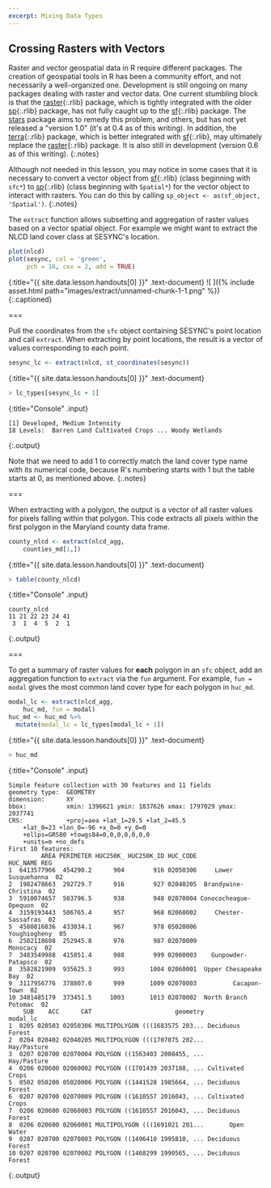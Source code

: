 ```yaml
---
excerpt: Mixing Data Types
---
```


## Crossing Rasters with Vectors

Raster and vector geospatial data in R require different packages. 
The creation of geospatial tools in R has been a community effort, and not
necessarily a well-organized one. Development is still ongoing on many packages
dealing with raster and vector data.
One current stumbling block is that the [raster](){:.rlib} package, which is tightly 
integrated with the older [sp](){:.rlib} package, has not fully caught up to the [sf](){:.rlib} package. 
The [stars](https://r-spatial.github.io/stars/) package aims to remedy this problem,
and others, but has not yet released a "version 1.0" (it's at 0.4 as of this
writing). In addition, the [terra](){:.rlib} package, which is better integrated with
[sf](){:.rlib}, may ultimately replace the [raster](){:.rlib} package. It is also still in
development (version 0.6 as of this writing).
{:.notes}

Although not needed in this lesson, you may notice in some cases that it is necessary to
convert a vector object from [sf](){:.rlib} (class beginning with `sfc*`) to [sp](){:.rlib}
(class beginning with `Spatial*`) for the vector object to interact with rasters.
You can do this by calling `sp_object <- as(sf_object, 'Spatial')`.
{:.notes}

The `extract` function allows subsetting and aggregation of raster values based
on a vector spatial object. For example we might want to extract the NLCD land cover 
class at SESYNC's location.



~~~r
plot(nlcd)
plot(sesync, col = 'green',
     pch = 16, cex = 2, add = TRUE)
~~~
{:title="{{ site.data.lesson.handouts[0] }}" .text-document}
![ ]({% include asset.html path="images/extract/unnamed-chunk-1-1.png" %})
{:.captioned}

===

Pull the coordinates from the `sfc` object containing SESYNC's point location and call `extract`.
When extracting by point locations, the result is a vector of values corresponding to each point. 



~~~r
sesync_lc <- extract(nlcd, st_coordinates(sesync))
~~~
{:title="{{ site.data.lesson.handouts[0] }}" .text-document}




~~~r
> lc_types[sesync_lc + 1]
~~~
{:title="Console" .input}


~~~
[1] Developed, Medium Intensity
18 Levels:  Barren Land Cultivated Crops ... Woody Wetlands
~~~
{:.output}


Note that we need to add 1 to correctly match the land cover type name with its numerical
code, because R's numbering starts with 1 but the table starts at 0, as mentioned above.
{:.notes}

===

When extracting with a polygon, the output is a vector of all raster values for
pixels falling within that polygon. This code extracts all pixels within the first
polygon in the Maryland county data frame.



~~~r
county_nlcd <- extract(nlcd_agg,
    counties_md[1,])
~~~
{:title="{{ site.data.lesson.handouts[0] }}" .text-document}




~~~r
> table(county_nlcd)
~~~
{:title="Console" .input}


~~~
county_nlcd
11 21 22 23 24 41 
 3  1  4  5  2  1 
~~~
{:.output}


===

To get a summary of raster values for **each** polygon in an `sfc`
object, add an aggregation function to `extract` via the `fun` argument. For
example, `fun = modal` gives the most common land cover type for each polygon in
`huc_md`.



~~~r
modal_lc <- extract(nlcd_agg,
    huc_md, fun = modal)
huc_md <- huc_md %>%
  mutate(modal_lc = lc_types[modal_lc + 1])
~~~
{:title="{{ site.data.lesson.handouts[0] }}" .text-document}




~~~r
> huc_md
~~~
{:title="Console" .input}


~~~
Simple feature collection with 30 features and 11 fields
geometry type:  GEOMETRY
dimension:      XY
bbox:           xmin: 1396621 ymin: 1837626 xmax: 1797029 ymax: 2037741
CRS:            +proj=aea +lat_1=29.5 +lat_2=45.5 
    +lat_0=23 +lon_0=-96 +x_0=0 +y_0=0    
    +ellps=GRS80 +towgs84=0,0,0,0,0,0,0   
    +units=m +no_defs
First 10 features:
         AREA PERIMETER HUC250K_ HUC250K_ID HUC_CODE              HUC_NAME REG
1  6413577966  454290.2      904        916 02050306     Lower Susquehanna  02
2  1982478663  292729.7      916        927 02040205  Brandywine-Christina  02
3  5910074657  503796.5      938        948 02070004 Conococheague-Opequon  02
4  3159193443  506765.4      957        968 02060002     Chester-Sassafras  02
5  4580816836  433034.1      967        978 05020006          Youghiogheny  05
6  2502118608  252945.8      976        987 02070009              Monocacy  02
7  3483549988  415851.4      988        999 02060003    Gunpowder-Patapsco  02
8  3582821909  935625.3      993       1004 02060001  Upper Chesapeake Bay  02
9  3117956776  378807.0      999       1009 02070003          Cacapon-Town  02
10 3481485179  373451.5     1003       1013 02070002  North Branch Potomac  02
    SUB    ACC      CAT                       geometry         modal_lc
1  0205 020503 02050306 MULTIPOLYGON (((1683575 203... Deciduous Forest
2  0204 020402 02040205 MULTIPOLYGON (((1707075 202...      Hay/Pasture
3  0207 020700 02070004 POLYGON ((1563403 2008455, ...      Hay/Pasture
4  0206 020600 02060002 POLYGON ((1701439 2037188, ... Cultivated Crops
5  0502 050200 05020006 POLYGON ((1441528 1985664, ... Deciduous Forest
6  0207 020700 02070009 POLYGON ((1610557 2016043, ... Cultivated Crops
7  0206 020600 02060003 POLYGON ((1610557 2016043, ... Deciduous Forest
8  0206 020600 02060001 MULTIPOLYGON (((1691021 201...       Open Water
9  0207 020700 02070003 POLYGON ((1496410 1995810, ... Deciduous Forest
10 0207 020700 02070002 POLYGON ((1468299 1990565, ... Deciduous Forest
~~~
{:.output}

